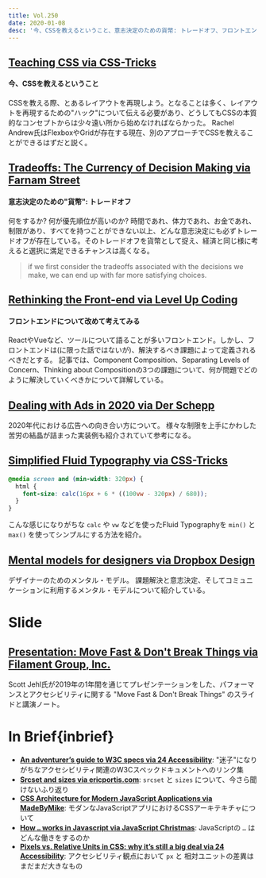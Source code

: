 ```yaml
---
title: Vol.250
date: 2020-01-08
desc: '今、CSSを教えるということ、意志決定のための貨幣: トレードオフ、フロントエンドについて改めて考えてみる、ほか計12リンク'
---
```


## [Teaching CSS via CSS-Tricks](https://css-tricks.com/teaching-css/ "Teaching CSS via CSS-Tricks")
#### 今、CSSを教えるということ
CSSを教える際、とあるレイアウトを再現しよう。となることは多く、レイアウトを再現するための"ハック"について伝える必要があり、どうしてもCSSの本質的なコンセプトからは少々遠い所から始めなければならかった。
Rachel Andrew氏はFlexboxやGridが存在する現在、別のアプローチでCSSを教えることができるはずだと説く。

## [Tradeoffs: The Currency of Decision Making via Farnam Street](https://fs.blog/2019/12/tradeoffs-decision-making/ "Tradeoffs: The Currency of Decision Making via Farnam Street")
#### 意志決定のための"貨幣": トレードオフ
何をするか? 何が優先順位が高いのか?
時間であれ、体力であれ、お金であれ、制限があり、すべてを持つことができない以上、どんな意志決定にも必ずトレードオフが存在している。そのトレードオフを貨幣として捉え、経済と同じ様に考えると選択に満足できるチャンスは高くなる。

> if we first consider the tradeoffs associated with the decisions we make, we can end up with far more satisfying choices.

## [Rethinking the Front-end via Level Up Coding](https://levelup.gitconnected.com/rethinking-the-front-end-c0d86ccbbfe7 "Rethinking the Front-end via Level Up Coding")
#### フロントエンドについて改めて考えてみる

ReactやVueなど、ツールについて語ることが多いフロントエンド。しかし、フロントエンドは(に限った話ではないが)、解決するべき課題によって定義されるべきだとする。
記事では、Component Composition、Separating Levels of Concern、Thinking about Compositionの3つの課題について、何が問題でどのように解決していくべきかについて詳解している。

## [Dealing with Ads in 2020 via Der Schepp](https://schepp.dev/posts/ad-integration-in-2020/ "Dealing with Ads in 2020 via Der Schepp")
2020年代における広告への向き合い方について。
様々な制限を上手にかわした苦労の結晶が詰まった実装例も紹介されていて参考になる。

## [Simplified Fluid Typography via CSS-Tricks](https://css-tricks.com/simplified-fluid-typography/ "Simplified Fluid Typography via CSS-Tricks")
```css
@media screen and (min-width: 320px) {
  html {
    font-size: calc(16px + 6 * ((100vw - 320px) / 680));
  }
}
```

こんな感じになりがちな `calc` や `vw` などを使ったFluid Typographyを `min()` と `max()` を使ってシンプルにする方法を紹介。

## [Mental models for designers via Dropbox Design](https://dropbox.design/article/mental-models-for-designers "Mental models for designers via Dropbox Design")
デザイナーのためのメンタル・モデル。
課題解決と意志決定、そしてコミュニケーションに利用するメンタル・モデルについて紹介している。

# Slide

## [Presentation: Move Fast & Don't Break Things via Filament Group, Inc.](https://www.filamentgroup.com/lab/dontbreakthings.html "Presentation: Move Fast & Don't Break Things via Filament Group, Inc.")
Scott Jehl氏が2019年の1年間を通じてプレゼンテーションをした、パフォーマンスとアクセシビリティに関する "Move Fast & Don't Break Things" のスライドと講演ノート。

# In Brief{inbrief}
- **[An adventurer’s guide to W3C specs via 24 Accessibility](https://www.24a11y.com/2019/an-adventurers-guide-to-w3c-specs/)**: "迷子"になりがちなアクセシビリティ関連のW3Cスペックドキュメントへのリンク集
- **[Srcset and sizes via ericportis.com](https://ericportis.com/posts/2014/srcset-sizes/)**: `srcset` と `sizes` について、今さら聞けないふり返り
- **[CSS Architecture for Modern JavaScript Applications via MadeByMike](https://www.madebymike.com.au/writing/css-architecture-for-modern-web-applications/)**: モダンなJavaScriptアプリにおけるCSSアーキテキチャについて
- **[How `…` works in Javascript via JavaScript Christmas](https://javascript.christmas/2019/2)**: JavaScriptの `…` はどんな働きをするのか
- **[Pixels vs. Relative Units in CSS: why it’s still a big deal via 24 Accessibility](https://www.24a11y.com/2019/pixels-vs-relative-units-in-css-why-its-still-a-big-deal/)**: アクセシビリティ観点において `px` と 相対ユニットの差異はまだまだ大きなもの

